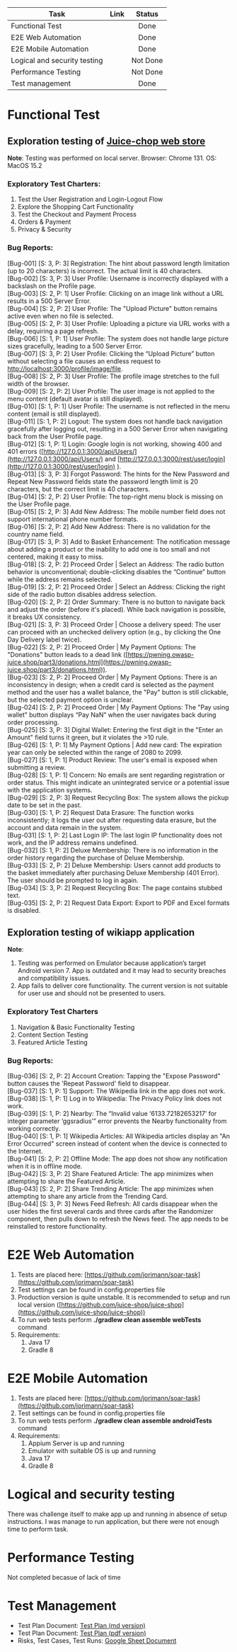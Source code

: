 

| Task | Link | Status |
| ----- | ----- | :---: |
| Functional Test |  | Done  |
| E2E Web Automation |  | Done |
| E2E Mobile Automation  |  | Done |
| Logical and security testing  |  | Not Done |
| Performance Testing  |  | Not Done |
| Test management |  | Done |

# Functional Test

## Exploration testing of [Juice-chop web store](https://juice-shop.herokuapp.com/#/)

**Note**: Testing was performed on local server. Browser: Chrome 131\. OS: MacOS 15.2

### Exploratory Test Charters:

1. Test the User Registration and Login-Logout Flow
2. Explore the Shopping Cart Functionality
3. Test the Checkout and Payment Process
4. Orders & Payment
5. Privacy & Security

### Bug Reports:

\[Bug-001\] \[S: 3, P: 3\] Registration: The hint about password length limitation (up to 20 characters) is incorrect. The actual limit is 40 characters.  
\[Bug-002\] \[S: 3, P: 3\] User Profile: Username is incorrectly displayed with a backslash on the Profile page.  
\[Bug-003\] \[S: 2, P: 1\] User Profile: Clicking on an image link without a URL results in a 500 Server Error.  
\[Bug-004\] \[S: 2, P: 2\] User Profile: The "Upload Picture" button remains active even when no file is selected.  
\[Bug-005\] \[S: 2, P: 3\] User Profile: Uploading a picture via URL works with a delay, requiring a page refresh.  
\[Bug-006\] \[S: 1, P: 1\] User Profile: The system does not handle large picture sizes gracefully, leading to a 500 Server Error.  
\[Bug-007\] \[S: 3, P: 2\] User Profile: Clicking the “Upload Picture” button without selecting a file causes an endless request to [http://localhost:3000/profile/image/file](http://localhost:3000/profile/image/file).  
\[Bug-008\] \[S: 2, P: 3\] User Profile: The profile image stretches to the full width of the browser.  
\[Bug-009\] \[S: 2, P: 2\] User Profile: The user image is not applied to the menu content (default avatar is still displayed).  
\[Bug-010\] \[S: 1, P: 1\] User Profile: The username is not reflected in the menu content (email is still displayed).  
\[Bug-011\] \[S: 1, P: 2\] Logout: The system does not handle back navigation gracefully after logging out, resulting in a 500 Server Error when navigating back from the User Profile page.  
\[Bug-012\] \[S: 1, P: 1\] Login: Google login is not working, showing 400 and 401 errors ([http://127.0.0.1:3000/api/Users/](http://127.0.0.1:3000/api/Users/) and [http://127.0.0.1:3000/rest/user/login](http://127.0.0.1:3000/rest/user/login) ).  
\[Bug-013\] \[S: 3, P: 3\] Forgot Password: The hints for the New Password and Repeat New Password fields state the password length limit is 20 characters, but the correct limit is 40 characters.  
\[Bug-014\] \[S: 2, P: 2\] User Profile: The top-right menu block is missing on the User Profile page.  
\[Bug-015\] \[S: 2, P: 3\] Add New Address: The mobile number field does not support international phone number formats.  
\[Bug-016\] \[S: 2, P: 2\] Add New Address: There is no validation for the country name field.  
\[Bug-017\] \[S: 3, P: 3\] Add to Basket Enhancement: The notification message about adding a product or the inability to add one is too small and not centered, making it easy to miss.  
\[Bug-018\] \[S: 2, P: 2\] Proceed Order | Select an Address: The radio button behavior is unconventional; double-clicking disables the “Continue” button while the address remains selected.  
\[Bug-019\] \[S: 2, P: 2\] Proceed Order | Select an Address: Clicking the right side of the radio button disables address selection.  
\[Bug-020\] \[S: 2, P: 2\] Order Summary: There is no button to navigate back and adjust the order (before it's placed). While back navigation is possible, it breaks UX consistency.  
\[Bug-021\] \[S: 3, P: 3\] Proceed Order | Choose a delivery speed: The user can proceed with an unchecked delivery option (e.g., by clicking the One Day Delivery label twice).  
\[Bug-022\] \[S: 2, P: 2\] Proceed Order | My Payment Options: The "Donations" button leads to a dead link ([https://pwning.owasp-juice.shop/part3/donations.html](https://pwning.owasp-juice.shop/part3/donations.html)).  
\[Bug-023\] \[S: 2, P: 2\] Proceed Order | My Payment Options: There is an inconsistency in design; when a credit card is selected as the payment method and the user has a wallet balance, the "Pay" button is still clickable, but the selected payment option is unclear.  
\[Bug-024\] \[S: 2, P: 2\] Proceed Order | My Payment Options: The "Pay using wallet" button displays “Pay NaN” when the user navigates back during order processing.  
\[Bug-025\] \[S: 3, P: 3\] Digital Wallet: Entering the first digit in the "Enter an Amount" field turns it green, but it violates the \>10 rule.  
\[Bug-026\] \[S: 1, P: 1\] My Payment Options | Add new card: The expiration year can only be selected within the range of 2080 to 2099\.  
\[Bug-027\] \[S: 1, P: 1\] Product Review: The user's email is exposed when submitting a review.  
\[Bug-028\] \[S: 1, P: 1\] Concern: No emails are sent regarding registration or order status. This might indicate an unintegrated service or a potential issue with the application systems.  
\[Bug-029\] \[S: 2, P: 3\] Request Recycling Box: The system allows the pickup date to be set in the past.  
\[Bug-030\] \[S: 1, P: 2\] Request Data Erasure: The function works inconsistently; it logs the user out after requesting data erasure, but the account and data remain in the system.  
\[Bug-031\] \[S: 1, P: 2\] Last Login IP: The last login IP functionality does not work, and the IP address remains undefined.  
\[Bug-032\] \[S: 1, P: 2\] Deluxe Membership: There is no information in the order history regarding the purchase of Deluxe Membership.  
\[Bug-033\] \[S: 2, P: 2\] Deluxe Membership: Users cannot add products to the basket immediately after purchasing Deluxe Membership (401 Error). The user should be prompted to log in again.  
\[Bug-034\] \[S: 3, P: 2\] Request Recycling Box: The page contains stubbed text.  
\[Bug-035\] \[S: 2, P: 2\] Request Data Export: Export to PDF and Excel formats is disabled.

## Exploration testing of wikiapp application

**Note**:

1. Testing was performed on Emulator because application’s target Android version 7\. App is outdated and it may lead to security breaches and compatibility issues.
2. App fails to deliver core functionality. The current version is not suitable for user use and should not be presented to users.

### Exploratory Test Charters

1. Navigation & Basic Functionality Testing
2. Content Section Testing
3. Featured Article Testing

### Bug Reports:

\[Bug-036\] \[S: 2, P: 2\] Account Creation: Tapping the "Expose Password" button causes the 'Repeat Password' field to disappear.  
\[Bug-037\] \[S: 1, P: 1\] Support: The Wikipedia link in the app does not work.  
\[Bug-038\] \[S: 1, P: 1\] Log in to Wikipedia: The Privacy Policy link does not work.  
\[Bug-039\] \[S: 1, P: 2\] Nearby: The “Invalid value ‘6133.72182653217’ for integer parameter ‘ggsradius’” error prevents the Nearby functionality from working correctly.  
\[Bug-040\] \[S: 1, P: 1\] Wikipedia Articles: All Wikipedia articles display an "An Error Occurred" screen instead of content when the device is connected to the Internet.  
\[Bug-041\] \[S: 2, P: 2\] Offline Mode: The app does not show any notification when it is in offline mode.  
\[Bug-042\] \[S: 3, P: 2\] Share Featured Article: The app minimizes when attempting to share the Featured Article.  
\[Bug-043\] \[S: 2, P: 2\] Share Trending Article: The app minimizes when attempting to share any article from the Trending Card.  
\[Bug-044\] \[S: 3, P: 3\] News Feed Refresh: All cards disappear when the user hides the first several cards and three cards after the Randomizer component, then pulls down to refresh the News feed. The app needs to be reinstalled to restore functionality.

# E2E Web Automation

1. Tests are placed here: [https://github.com/jorimann/soar-task](https://github.com/jorimann/soar-task)
2. Test settings can be found in config.properties file
3. Production version is quite unstable. It is recommended to setup and run local version ([https://github.com/juice-shop/juice-shop](https://github.com/juice-shop/juice-shop))
4. To run web tests perform **./gradlew clean assemble webTests** command
5. Requirements:
    1. Java 17
    2. Gradle 8

# E2E Mobile Automation

1. Tests are placed here: [https://github.com/jorimann/soar-task](https://github.com/jorimann/soar-task)
2. Test settings can be found in config.properties file
3. To run web tests perform **./gradlew clean assemble androidTests** command
4. Requirements:
    1. Appium Server is up and running
    2. Emulator with suitable OS is up and running
    3. Java 17
    4. Gradle 8
       
# Logical and security testing

There was challenge itself to make app up and running in absence of setup instructions. I was manage to run application, but there were not enough time to perform task.

# Performance Testing

Not completed becasue of lack of time

# Test Management 
* Test Plan Document: [Test Plan (md version)](https://github.com/jorimann/soar-task/blob/main/Test%20Plan.md)
* Test Plan Document: [Test Plan (pdf version)](https://raw.githubusercontent.com/jorimann/soar-task/main/Soar%20Test%20Plan.pdf)
* Risks, Test Cases, Test Runs: [Google Sheet Document](https://docs.google.com/spreadsheets/d/16lyosNcRrLplU_6aTnfpJ2v3tThUPetKDS_esZxmwi4/edit?usp=sharing)

